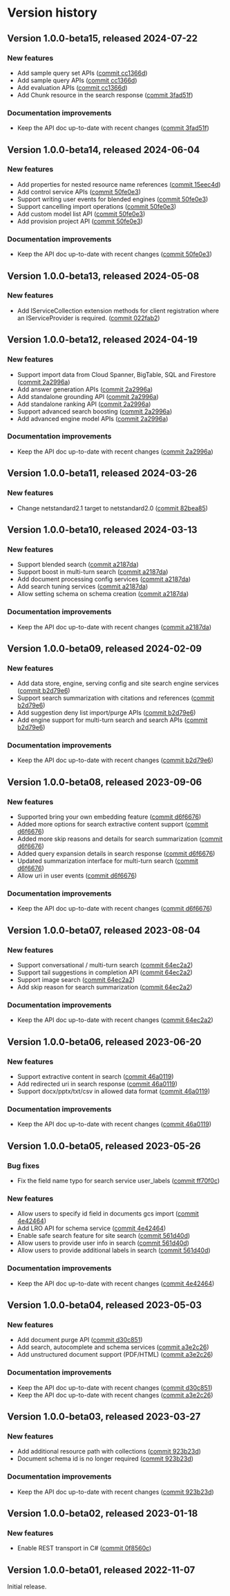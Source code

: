 # Version history

## Version 1.0.0-beta15, released 2024-07-22

### New features

- Add sample query set APIs ([commit cc1366d](https://github.com/googleapis/google-cloud-dotnet/commit/cc1366d18c93295219e9c8627f3ac8ab5507a6c4))
- Add sample query APIs ([commit cc1366d](https://github.com/googleapis/google-cloud-dotnet/commit/cc1366d18c93295219e9c8627f3ac8ab5507a6c4))
- Add evaluation APIs ([commit cc1366d](https://github.com/googleapis/google-cloud-dotnet/commit/cc1366d18c93295219e9c8627f3ac8ab5507a6c4))
- Add Chunk resource in the search response ([commit 3fad51f](https://github.com/googleapis/google-cloud-dotnet/commit/3fad51f0ed5f3dd7467ac503008a37f50fe2032b))

### Documentation improvements

- Keep the API doc up-to-date with recent changes ([commit 3fad51f](https://github.com/googleapis/google-cloud-dotnet/commit/3fad51f0ed5f3dd7467ac503008a37f50fe2032b))

## Version 1.0.0-beta14, released 2024-06-04

### New features

- Add properties for nested resource name references ([commit 15eec4d](https://github.com/googleapis/google-cloud-dotnet/commit/15eec4dabb9fd3cf3b8f4b978d64b7ba435ca995))
- Add control service APIs ([commit 50fe0e3](https://github.com/googleapis/google-cloud-dotnet/commit/50fe0e313e7fb11bb196f62128e5907b47bf711c))
- Support writing user events for blended engines ([commit 50fe0e3](https://github.com/googleapis/google-cloud-dotnet/commit/50fe0e313e7fb11bb196f62128e5907b47bf711c))
- Support cancelling import operations ([commit 50fe0e3](https://github.com/googleapis/google-cloud-dotnet/commit/50fe0e313e7fb11bb196f62128e5907b47bf711c))
- Add custom model list API ([commit 50fe0e3](https://github.com/googleapis/google-cloud-dotnet/commit/50fe0e313e7fb11bb196f62128e5907b47bf711c))
- Add provision project API ([commit 50fe0e3](https://github.com/googleapis/google-cloud-dotnet/commit/50fe0e313e7fb11bb196f62128e5907b47bf711c))

### Documentation improvements

- Keep the API doc up-to-date with recent changes ([commit 50fe0e3](https://github.com/googleapis/google-cloud-dotnet/commit/50fe0e313e7fb11bb196f62128e5907b47bf711c))

## Version 1.0.0-beta13, released 2024-05-08

### New features

- Add IServiceCollection extension methods for client registration where an IServiceProvider is required. ([commit 022fab2](https://github.com/googleapis/google-cloud-dotnet/commit/022fab203f28fb9c608972af7f8b83f571ae5694))

## Version 1.0.0-beta12, released 2024-04-19

### New features

- Support import data from Cloud Spanner, BigTable, SQL and Firestore ([commit 2a2996a](https://github.com/googleapis/google-cloud-dotnet/commit/2a2996aa8b5ecf693b6a4fea2c85d7620d2c62f5))
- Add answer generation APIs ([commit 2a2996a](https://github.com/googleapis/google-cloud-dotnet/commit/2a2996aa8b5ecf693b6a4fea2c85d7620d2c62f5))
- Add standalone grounding API ([commit 2a2996a](https://github.com/googleapis/google-cloud-dotnet/commit/2a2996aa8b5ecf693b6a4fea2c85d7620d2c62f5))
- Add standalone ranking API ([commit 2a2996a](https://github.com/googleapis/google-cloud-dotnet/commit/2a2996aa8b5ecf693b6a4fea2c85d7620d2c62f5))
- Support advanced search boosting ([commit 2a2996a](https://github.com/googleapis/google-cloud-dotnet/commit/2a2996aa8b5ecf693b6a4fea2c85d7620d2c62f5))
- Add advanced engine model APIs ([commit 2a2996a](https://github.com/googleapis/google-cloud-dotnet/commit/2a2996aa8b5ecf693b6a4fea2c85d7620d2c62f5))

### Documentation improvements

- Keep the API doc up-to-date with recent changes ([commit 2a2996a](https://github.com/googleapis/google-cloud-dotnet/commit/2a2996aa8b5ecf693b6a4fea2c85d7620d2c62f5))

## Version 1.0.0-beta11, released 2024-03-26

### New features

- Change netstandard2.1 target to netstandard2.0 ([commit 82bea85](https://github.com/googleapis/google-cloud-dotnet/commit/82bea850661975b9750ac30753528cc9d2e05240))

## Version 1.0.0-beta10, released 2024-03-13

### New features

- Support blended search ([commit a2187da](https://github.com/googleapis/google-cloud-dotnet/commit/a2187dace0c7a3c33a63859d2834921e12217905))
- Support boost in multi-turn search ([commit a2187da](https://github.com/googleapis/google-cloud-dotnet/commit/a2187dace0c7a3c33a63859d2834921e12217905))
- Add document processing config services ([commit a2187da](https://github.com/googleapis/google-cloud-dotnet/commit/a2187dace0c7a3c33a63859d2834921e12217905))
- Add search tuning services ([commit a2187da](https://github.com/googleapis/google-cloud-dotnet/commit/a2187dace0c7a3c33a63859d2834921e12217905))
- Allow setting schema on schema creation ([commit a2187da](https://github.com/googleapis/google-cloud-dotnet/commit/a2187dace0c7a3c33a63859d2834921e12217905))

### Documentation improvements

- Keep the API doc up-to-date with recent changes ([commit a2187da](https://github.com/googleapis/google-cloud-dotnet/commit/a2187dace0c7a3c33a63859d2834921e12217905))

## Version 1.0.0-beta09, released 2024-02-09

### New features

- Add data store, engine, serving config and site search engine services ([commit b2d79e6](https://github.com/googleapis/google-cloud-dotnet/commit/b2d79e656b728a64b703dea17721df3677426421))
- Support search summarization with citations and references ([commit b2d79e6](https://github.com/googleapis/google-cloud-dotnet/commit/b2d79e656b728a64b703dea17721df3677426421))
- Add suggestion deny list import/purge APIs ([commit b2d79e6](https://github.com/googleapis/google-cloud-dotnet/commit/b2d79e656b728a64b703dea17721df3677426421))
- Add engine support for multi-turn search and search APIs ([commit b2d79e6](https://github.com/googleapis/google-cloud-dotnet/commit/b2d79e656b728a64b703dea17721df3677426421))

### Documentation improvements

- Keep the API doc up-to-date with recent changes ([commit b2d79e6](https://github.com/googleapis/google-cloud-dotnet/commit/b2d79e656b728a64b703dea17721df3677426421))

## Version 1.0.0-beta08, released 2023-09-06

### New features

- Supported bring your own embedding feature ([commit d6f6676](https://github.com/googleapis/google-cloud-dotnet/commit/d6f6676a3e821b42a861a9527c63cf0985dbe9d9))
- Added more options for search extractive content support ([commit d6f6676](https://github.com/googleapis/google-cloud-dotnet/commit/d6f6676a3e821b42a861a9527c63cf0985dbe9d9))
- Added more skip reasons and details for search summarization ([commit d6f6676](https://github.com/googleapis/google-cloud-dotnet/commit/d6f6676a3e821b42a861a9527c63cf0985dbe9d9))
- Added query expansion details in search response ([commit d6f6676](https://github.com/googleapis/google-cloud-dotnet/commit/d6f6676a3e821b42a861a9527c63cf0985dbe9d9))
- Updated summarization interface for multi-turn search ([commit d6f6676](https://github.com/googleapis/google-cloud-dotnet/commit/d6f6676a3e821b42a861a9527c63cf0985dbe9d9))
- Allow uri in user events ([commit d6f6676](https://github.com/googleapis/google-cloud-dotnet/commit/d6f6676a3e821b42a861a9527c63cf0985dbe9d9))

### Documentation improvements

- Keep the API doc up-to-date with recent changes ([commit d6f6676](https://github.com/googleapis/google-cloud-dotnet/commit/d6f6676a3e821b42a861a9527c63cf0985dbe9d9))

## Version 1.0.0-beta07, released 2023-08-04

### New features

- Support conversational / multi-turn search ([commit 64ec2a2](https://github.com/googleapis/google-cloud-dotnet/commit/64ec2a218d13e5b31c64ea8e2b8fa0d30214198d))
- Support tail suggestions in completion API ([commit 64ec2a2](https://github.com/googleapis/google-cloud-dotnet/commit/64ec2a218d13e5b31c64ea8e2b8fa0d30214198d))
- Support image search ([commit 64ec2a2](https://github.com/googleapis/google-cloud-dotnet/commit/64ec2a218d13e5b31c64ea8e2b8fa0d30214198d))
- Add skip reason for search summarization ([commit 64ec2a2](https://github.com/googleapis/google-cloud-dotnet/commit/64ec2a218d13e5b31c64ea8e2b8fa0d30214198d))

### Documentation improvements

- Keep the API doc up-to-date with recent changes ([commit 64ec2a2](https://github.com/googleapis/google-cloud-dotnet/commit/64ec2a218d13e5b31c64ea8e2b8fa0d30214198d))

## Version 1.0.0-beta06, released 2023-06-20

### New features

- Support extractive content in search ([commit 46a0119](https://github.com/googleapis/google-cloud-dotnet/commit/46a011957e2fa931c9cec6c04371c9dbf95443f0))
- Add redirected uri in search response ([commit 46a0119](https://github.com/googleapis/google-cloud-dotnet/commit/46a011957e2fa931c9cec6c04371c9dbf95443f0))
- Support docx/pptx/txt/csv in allowed data format ([commit 46a0119](https://github.com/googleapis/google-cloud-dotnet/commit/46a011957e2fa931c9cec6c04371c9dbf95443f0))

### Documentation improvements

- Keep the API doc up-to-date with recent changes ([commit 46a0119](https://github.com/googleapis/google-cloud-dotnet/commit/46a011957e2fa931c9cec6c04371c9dbf95443f0))

## Version 1.0.0-beta05, released 2023-05-26

### Bug fixes

- Fix the field name typo for search service user_labels ([commit ff70f0c](https://github.com/googleapis/google-cloud-dotnet/commit/ff70f0c0b9518f1e7a2b07bb047c1c14fc90ea7e))

### New features

- Allow users to specify id field in documents gcs import ([commit 4e42464](https://github.com/googleapis/google-cloud-dotnet/commit/4e42464505887cbe5accc88aa0b0d58bf72c6218))
- Add LRO API for schema service ([commit 4e42464](https://github.com/googleapis/google-cloud-dotnet/commit/4e42464505887cbe5accc88aa0b0d58bf72c6218))
- Enable safe search feature for site search ([commit 561d40d](https://github.com/googleapis/google-cloud-dotnet/commit/561d40d47ea651dddf4a252887b047d6b6d4ae4b))
- Allow users to provide user info in search ([commit 561d40d](https://github.com/googleapis/google-cloud-dotnet/commit/561d40d47ea651dddf4a252887b047d6b6d4ae4b))
- Allow users to provide additional labels in search ([commit 561d40d](https://github.com/googleapis/google-cloud-dotnet/commit/561d40d47ea651dddf4a252887b047d6b6d4ae4b))

### Documentation improvements

- Keep the API doc up-to-date with recent changes ([commit 4e42464](https://github.com/googleapis/google-cloud-dotnet/commit/4e42464505887cbe5accc88aa0b0d58bf72c6218))
## Version 1.0.0-beta04, released 2023-05-03

### New features

- Add document purge API ([commit d30c851](https://github.com/googleapis/google-cloud-dotnet/commit/d30c851e39b9de0064f50b8d85420fe6d6aa524b))
- Add search, autocomplete and schema services ([commit a3e2c26](https://github.com/googleapis/google-cloud-dotnet/commit/a3e2c260d2eb3550f38bd30071539f4b4a6d3f6f))
- Add unstructured document support (PDF/HTML) ([commit a3e2c26](https://github.com/googleapis/google-cloud-dotnet/commit/a3e2c260d2eb3550f38bd30071539f4b4a6d3f6f))

### Documentation improvements

- Keep the API doc up-to-date with recent changes ([commit d30c851](https://github.com/googleapis/google-cloud-dotnet/commit/d30c851e39b9de0064f50b8d85420fe6d6aa524b))
- Keep the API doc up-to-date with recent changes ([commit a3e2c26](https://github.com/googleapis/google-cloud-dotnet/commit/a3e2c260d2eb3550f38bd30071539f4b4a6d3f6f))

## Version 1.0.0-beta03, released 2023-03-27

### New features

- Add additional resource path with collections ([commit 923b23d](https://github.com/googleapis/google-cloud-dotnet/commit/923b23d794ebae1ddbcb5118e6f6261c2776c7c8))
- Document schema id is no longer required ([commit 923b23d](https://github.com/googleapis/google-cloud-dotnet/commit/923b23d794ebae1ddbcb5118e6f6261c2776c7c8))

### Documentation improvements

- Keep the API doc up-to-date with recent changes ([commit 923b23d](https://github.com/googleapis/google-cloud-dotnet/commit/923b23d794ebae1ddbcb5118e6f6261c2776c7c8))

## Version 1.0.0-beta02, released 2023-01-18

### New features

- Enable REST transport in C# ([commit 0f8560c](https://github.com/googleapis/google-cloud-dotnet/commit/0f8560c840725bf41bc060c8beecafc7d99f38eb))

## Version 1.0.0-beta01, released 2022-11-07

Initial release.
